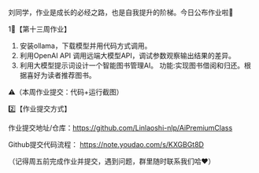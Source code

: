 刘同学，作业是成长的必经之路，也是自我提升的阶梯。今日公布作业啦💪

1⃣️【第十三周作业】

1. 安装ollama，下载模型并用代码方式调用。
2. 利用OpenAI API 调用远端大模型API，调试参数观察输出结果的差异。
3. 利用大模型提示词设计一个智能图书管理AI。
功能:实现图书借阅和归还。根据喜好为读者推荐图书。

⚠️（本周作业提交：代码+运行截图）


2️⃣【作业提交方式】

作业提交地址/仓库：https://github.com/Linlaoshi-nlp/AiPremiumClass

Github提交代码流程：
https://note.youdao.com/s/KXGBGt8D


（记得周五前完成作业并提交，遇到问题，群里随时联系我们哈❤️）
